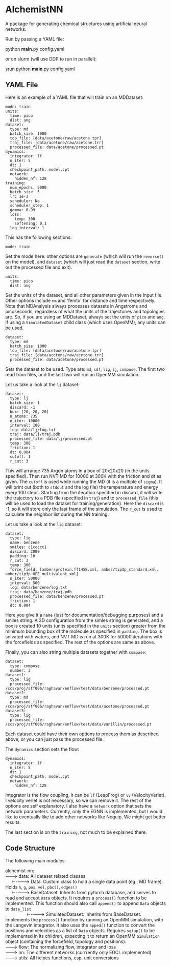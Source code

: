 # AlchemistNN

A package for generating chemical structures
using artificial neural networks.

Run by passing a YAML file:

python __main__.py config.yaml

or on slurm (will use DDP to run in parallel):

srun python __main__.py config.yaml

## YAML File

Here is an example of a YAML file that will train on an MDDataset:

```
mode: train
units:
  time: pico
  dist: ang
dataset:
  type: md
  batch_size: 1000
  top_file: [data/acetone/raw/acetone.tpr]
  traj_file: [data/acetone/raw/acetone.trr]
  processed_file: data/acetone/processed.pt
dynamics:
  integrator: lf
  n_iter: 5
  dt: 1
  checkpoint_path: model.cpt
  network:
    hidden_nf: 128
training:
  num_epochs: 5000
  batch_size: 5
  lr: 1e-3
  scheduler: No
  scheduler_step: 1
  gamma: 0.99
  loss:
    temp: 300
    softening: 0.1
  log_interval: 1
```

This has the following sections:

```
mode: train
```

Set the mode here: other options are `generate` (which will run the `reverse()` on the model), and `dataset` (which will just read the `dataset` section, write out the processed file and exit).

```
units:
  time: pico
  dist: ang
```

Set the units of the dataset, and all other parameters given in the input file. Other options include `nm` and 'femto' for distance and time respectively. Note that MDAnalysis always processes datasets in Angstroms and picoseconds, regardless of what the units of the trajectories and topologies are. So, if you are using an MDDataset, always set the units of `pico` and `ang`. If using a `SimulatedDataset` child class (which uses OpenMM), any units can be used.

```
dataset:
  type: md
  batch_size: 1000
  top_file: [data/acetone/raw/acetone.tpr]
  traj_file: [data/acetone/raw/acetone.trr]
  processed_file: data/acetone/processed.pt
```

Sets the dataset to be used. Type are: `md`, `sdf`, `lig`, `lj`, `compose`. The first two read from files, and the last two will run an OpenMM simulation.

Let us take a look at the `lj` dataset:

```
dataset:
  type: lj
  batch_size: 1
  discard: -1
  box: [20, 20, 20]
  n_atoms: 735
  n_iter: 10000
  interval: 100
  log: data/lj/log.txt
  traj: data/lj/traj.pdb
  processed_file: data/lj/processed.pt
  temp: 300
  friction: 1
  dt: 0.004
  cutoff: 1
  r_cut: 3
```

This will arrange 735 Argon atoms in a box of 20x20x20 (in the units specified). Then run NVT MD for 10000 at 300K with the friction and dt as given. The `cutoff` is used while running the MD (it is a multiple of `sigma`). It will print out (both to `stdout` and the log file) the temperature and energy every 100 steps. Starting from the iteration specified in discard, it will write the trajectory to a PDB file (specified in `traj`) and to `processed_file` (this will be used to load the dataset for training/generation). Here the `discard` is -1, so it will store only the last frame of the simulation. The `r_cut` is used to calculate the neighbor list during the NN training.

Let us take a look at the `lig` dataset:

```
dataset:
  type: lig
  name: benzene
  smiles: c1ccccc1
  discard: 2000
  padding: 10
  r_cut: 3
  temp: 300
  force_field: [amber/protein.ff14SB.xml, amber/tip3p_standard.xml, amber/tip3p_HFE_multivalent.xml]
  n_iter: 50000
  interval: 500
  log: data/benzene/log.txt
  traj: data/benzene/traj.pdb
  processed_file: data/benzene/processed.pt
  friction: 1
  dt: 0.004
```

Here you give it a `name` (just for documentation/debugging purposes) and a smiles string. A 3D configuration from the simles string is generated, and a box is created 10 units (units specified in the `units` section) greater from the minimum bounding box of the molecule as specified in `padding`. The box is solvated with waters, and NVT MD is run at 300K for 50000 iterations with the forcefields as specified. The rest of the options are same as above.

Finally, you can also string multiple datasets together with `compose`:

```
dataset:
  type: compose
  number: 3
dataset1:
  type: lig
  processed_file: /ccs/proj/stf006/raghavan/enflow/test/data/benzene/processed.pt
dataset2:
  type: md
  processed_file: /ccs/proj/stf006/raghavan/enflow/test/data/acetone/processed.pt
dataset3:
  type: lig
  processed_file: /ccs/proj/stf006/raghavan/enflow/test/data/vanillin/processed.pt
```

Each dataset could have their own options to process them as described above, or you can just pass the processed file.

The `dynamics` section sets the flow:

```
dynamics:
  integrator: lf
  n_iter: 5
  dt: 1
  checkpoint_path: model.cpt
  network:
    hidden_nf: 128
```

Integrator is the flow coupling, it can be `lf` (LeapFrog) or `vv` (VelocityVerlet). I velocity verlet is not necessary, so we can remove it. The rest of the options are self explanatory. I also have a `network` option that sets the network parameters. Currently, only the EGNN is implemented, but I would like to eventually like to add other networks like Nequip. We might get better results.

The last section is on the `training`, not much to be explained there.

## Code Structure

The following main modules:

alchemist-nn:<br/>
---> data: All dataset related classes<br/>
&nbsp;&nbsp;&nbsp;&nbsp; ⊢----> Data: Custom class to hold a single data point (eg., MD frame). Holds `h`, `g`, `pos`, `vel`, `pbc()`, `edges()`<br/>
&nbsp;&nbsp;&nbsp;&nbsp; ⊢----> BaseDataset: Inherits from pytorch database, and serves to read and accept `Data` objects. It requires a `process()` function to be implemented. This function should also call `append()` to append `Data` objects to `data_list`<br/>
&nbsp;&nbsp;&nbsp;&nbsp;&nbsp;&nbsp;&nbsp;&nbsp;&nbsp;&nbsp;&nbsp;&nbsp;&nbsp;&nbsp;&nbsp;&nbsp; ⊢----> SimulatedDataset: Inherits from BaseDataset. Implements the `process()` function by running an OpenMM simulation, with the Langevin integrator. It also uses the `apped()` function to convert the positions and velocities as a list of `Data` objects. Requires `setup()` to be implemented in its children, expecting it to return an OpenMM `Simulation` object (containing the forcefield, topology and positions).  <br/>
---> flow: The normalizing flow, integrator and loss<br/>
---> nn: The different networks (currrently only EGCL implemented)<br/>
---> utils: All helpes functions, esp. unit conversions<br/>

